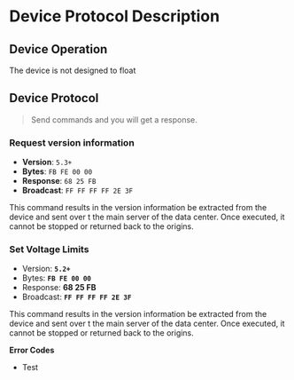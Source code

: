 # Device Protocol Description

## Device Operation

The device is not designed to float

## Device Protocol

> Send commands and you will get a response.

### Request version information

* **Version**: `5.3+`
* **Bytes**: `FB FE 00 00`
* **Response**: `68 25 FB`
* **Broadcast**: `FF FF FF FF 2E 3F`

This command results in the version information be extracted from the device and sent over t the main server of the data center. Once executed, it cannot be stopped or returned back to the origins.

### Set Voltage Limits

* Version: **`5.2+`**
* Bytes: **`FB FE 00 00`**
* Response: **68 25 FB**
* Broadcast: **`FF FF FF FF 2E 3F`**

This command results in the version information be extracted from the device and sent over t the main server of the data center. Once executed, it cannot be stopped or returned back to the origins.

**Error Codes**
* Test